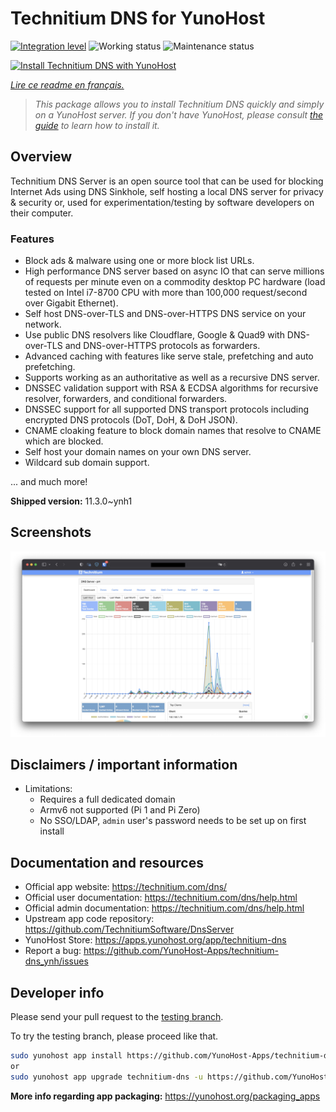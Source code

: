 <!--
N.B.: This README was automatically generated by https://github.com/YunoHost/apps/tree/master/tools/README-generator
It shall NOT be edited by hand.
-->

# Technitium DNS for YunoHost

[![Integration level](https://dash.yunohost.org/integration/technitium-dns.svg)](https://dash.yunohost.org/appci/app/technitium-dns) ![Working status](https://ci-apps.yunohost.org/ci/badges/technitium-dns.status.svg) ![Maintenance status](https://ci-apps.yunohost.org/ci/badges/technitium-dns.maintain.svg)

[![Install Technitium DNS with YunoHost](https://install-app.yunohost.org/install-with-yunohost.svg)](https://install-app.yunohost.org/?app=technitium-dns)

*[Lire ce readme en français.](./README_fr.md)*

> *This package allows you to install Technitium DNS quickly and simply on a YunoHost server.
If you don't have YunoHost, please consult [the guide](https://yunohost.org/#/install) to learn how to install it.*

## Overview

Technitium DNS Server is an open source tool that can be used for blocking Internet Ads using DNS Sinkhole, self hosting a local DNS server for privacy & security or, used for experimentation/testing by software developers on their computer.

### Features

- Block ads & malware using one or more block list URLs.
- High performance DNS server based on async IO that can serve millions of requests per minute even on a commodity desktop PC hardware (load tested on Intel i7-8700 CPU with more than 100,000 request/second over Gigabit Ethernet).
- Self host DNS-over-TLS and DNS-over-HTTPS DNS service on your network.
- Use public DNS resolvers like Cloudflare, Google & Quad9 with DNS-over-TLS and DNS-over-HTTPS protocols as forwarders.
- Advanced caching with features like serve stale, prefetching and auto prefetching.
- Supports working as an authoritative as well as a recursive DNS server.
- DNSSEC validation support with RSA & ECDSA algorithms for recursive resolver, forwarders, and conditional forwarders.
- DNSSEC support for all supported DNS transport protocols including encrypted DNS protocols (DoT, DoH, & DoH JSON).
- CNAME cloaking feature to block domain names that resolve to CNAME which are blocked.
- Self host your domain names on your own DNS server.
- Wildcard sub domain support.

... and much more!

**Shipped version:** 11.3.0~ynh1

## Screenshots

![Screenshot of Technitium DNS](./doc/screenshots/example.jpg)

## Disclaimers / important information

* Limitations:
    * Requires a full dedicated domain
    * Armv6 not supported (Pi 1 and Pi Zero)
    * No SSO/LDAP, `admin` user's password needs to be set up on first install

## Documentation and resources

* Official app website: <https://technitium.com/dns/>
* Official user documentation: <https://technitium.com/dns/help.html>
* Official admin documentation: <https://technitium.com/dns/help.html>
* Upstream app code repository: <https://github.com/TechnitiumSoftware/DnsServer>
* YunoHost Store: <https://apps.yunohost.org/app/technitium-dns>
* Report a bug: <https://github.com/YunoHost-Apps/technitium-dns_ynh/issues>

## Developer info

Please send your pull request to the [testing branch](https://github.com/YunoHost-Apps/technitium-dns_ynh/tree/testing).

To try the testing branch, please proceed like that.

``` bash
sudo yunohost app install https://github.com/YunoHost-Apps/technitium-dns_ynh/tree/testing --debug
or
sudo yunohost app upgrade technitium-dns -u https://github.com/YunoHost-Apps/technitium-dns_ynh/tree/testing --debug
```

**More info regarding app packaging:** <https://yunohost.org/packaging_apps>
